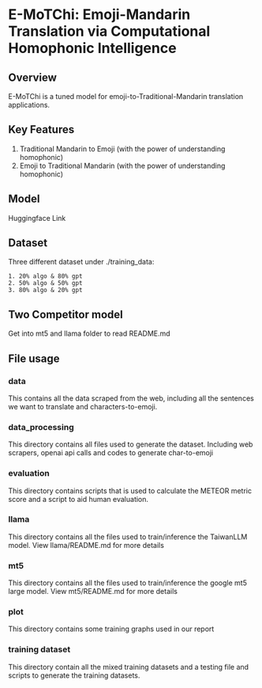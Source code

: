 # E-MoTChi: Emoji-Mandarin Translation via Computational Homophonic Intelligence

## Overview

E-MoTChi is a tuned model for emoji-to-Traditional-Mandarin translation applications.

## Key Features

1. Traditional Mandarin to Emoji (with the power of understanding homophonic)
2. Emoji to Traditional Mandarin (with the power of understanding homophonic)

## Model

Huggingface Link

## Dataset

Three different dataset under ./training_data:
```
1. 20% algo & 80% gpt
2. 50% algo & 50% gpt
3. 80% algo & 20% gpt
```

## Two Competitor model

Get into mt5 and llama folder to read README.md

## File usage
### data
This contains all the data scraped from the web, including all the sentences we want to translate and characters-to-emoji.

### data_processing
This directory contains all files used to generate the dataset.
Including web scrapers, openai api calls and codes to generate char-to-emoji

### evaluation
This directory contains scripts that is used to calculate the METEOR metric score and a script to aid human evaluation.

### llama
This directory contains all the files used to train/inference the TaiwanLLM model.
View llama/README.md for more details

### mt5
This directory contains all the files used to train/inference the google mt5 large model.
View mt5/README.md for more details

### plot
This directory contains some training graphs used in our report

### training dataset
This directory contain all the mixed training datasets and a testing file and scripts to generate the training datasets.
